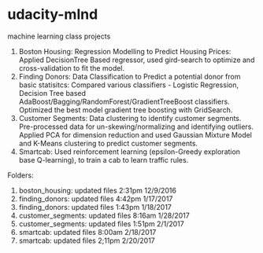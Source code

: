 # udacity-mlnd
machine learning class projects    
1) Boston Housing: Regression Modelling to Predict Housing Prices: Applied DecisionTree Based regressor, used gird-search to optimize and cross-validation to fit the model.        
2) Finding Donors: Data Classification to Predict a potential donor from basic statisitcs: Compared various classifiers - Logistic Regression, Decision Tree based AdaBoost/Bagging/RandomForest/GradientTreeBoost classifiers. Optimized the best model gradient tree boosting with GridSearch.      
3) Customer Segments: Data clustering to identify customer segments. Pre-processed data for un-skewing/normalizing and identifying outliers. Applied PCA for dimension reduction and used Gaussian Mixture Model and K-Means clustering to predict customer segments.    
4) Smartcab: Used reinforcement learning (epsilon-Greedy exploration base Q-learning), to train a cab to learn traffic rules. 

Folders:    
1) boston_housing: updated files 2:31pm 12/9/2016     
2) finding_donors:  updated files 4:42pm 1/17/2017     
2) finding_donors: updated files 1:43pm 1/18/2017        
3) customer_segments: updated files 8:16am 1/28/2017    
3) customer_segments: updated files 1:51pm 2/1/2017         
4) smartcab: updated files 8:00am 2/18/2017       
4) smartcab: updated files 2;11pm 2/20/2017       



